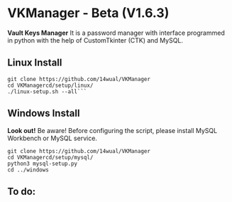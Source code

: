 # VKManager - Beta (V1.6.3)
<b>Vault Keys Manager</b> It is a password manager with interface programmed in python with the help of CustomTkinter (CTK) and MySQL.

## Linux Install
```
git clone https://github.com/14wual/VKManager
cd VKManagercd/setup/linux/
./linux-setup.sh --all```
```

## Windows Install
<b>Look out!</b> Be aware! Before configuring the script, please install MySQL Workbench or MySQL service.
```
git clone https://github.com/14wual/VKManager
cd VKManagercd/setup/mysql/
python3 mysql-setup.py
cd ../windows
```

## To do:
